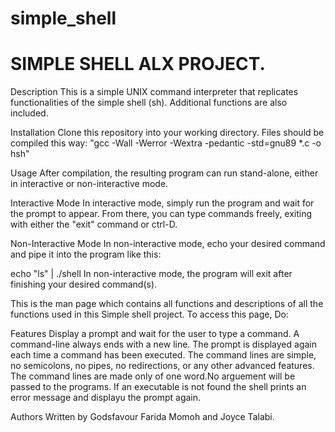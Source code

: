 # simple_shell

<h1>SIMPLE SHELL ALX PROJECT.</h1>

Description This is a simple UNIX command interpreter that replicates functionalities of the simple shell (sh). Additional functions are also included.

Installation Clone this repository into your working directory. Files should be compiled this way: "gcc -Wall -Werror -Wextra -pedantic -std=gnu89 *.c -o hsh"

Usage After compilation, the resulting program can run stand-alone, either in interactive or non-interactive mode.

Interactive Mode In interactive mode, simply run the program and wait for the prompt to appear. From there, you can type commands freely, exiting with either the "exit" command or ctrl-D.

Non-Interactive Mode In non-interactive mode, echo your desired command and pipe it into the program like this:

echo "ls" | ./shell In non-interactive mode, the program will exit after finishing your desired command(s).

This is the man page which contains all functions and descriptions of all the functions used in this Simple shell project. To access this page, Do:

Features Display a prompt and wait for the user to type a command. A command-line always ends with a new line. The prompt is displayed again each time a command has been executed. The command lines are simple, no semicolons, no pipes, no redirections, or any other advanced features. The command lines are made only of one word.No arguement will be passed to the programs. If an executable is not found the shell prints an error message and displayu the prompt again.

Authors Written by Godsfavour Farida Momoh and Joyce Talabi.
